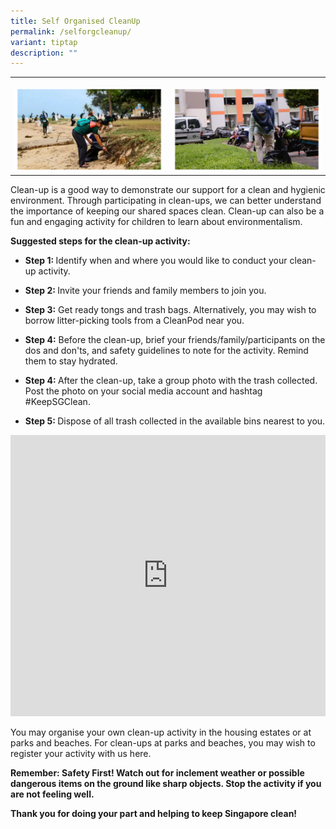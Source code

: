 ```yaml
---
title: Self Organised CleanUp
permalink: /selforgcleanup/
variant: tiptap
description: ""
---
```

<table style="minWidth: 50px">
<colgroup>
<col>
<col>
</colgroup>
<tbody>
<tr>
<td rowspan="1" colspan="1">
<p></p>
<div class="isomer-image-wrapper">
<img style="width: 100%" height="auto" width="100%" alt="" src="/images/Slide2.png">
</div>
</td>
<td rowspan="1" colspan="1">
<p></p>
<div class="isomer-image-wrapper">
<img style="width: 100%" height="auto" width="100%" alt="" src="/images/Slide1.png">
</div>
</td>
</tr>
</tbody>
</table>
<p>Clean-up is a good way to demonstrate our support for a clean and hygienic
environment. Through participating in clean-ups, we can better understand
the importance of keeping our shared spaces clean. Clean-up can also be
a fun and engaging activity for children to learn about environmentalism.</p>
<p><strong>Suggested steps for the clean-up activity:</strong>
</p>
<ul data-tight="true" class="tight">
<li>
<p><strong>Step 1: </strong>Identify when and where you would like to conduct
your clean-up activity.</p>
</li>
<li>
<p><strong>Step 2: </strong>Invite your friends and family members to join
you.</p>
</li>
<li>
<p><strong>Step 3:</strong> Get ready tongs and trash bags. Alternatively,
you may wish to borrow litter-picking tools from a CleanPod near you.</p>
</li>
<li>
<p><strong>Step 4:</strong> Before the clean-up, brief your friends/family/participants
on the dos and don'ts, and safety guidelines to note for the activity.
Remind them to stay hydrated.</p>
</li>
<li>
<p><strong>Step 4: </strong>After the clean-up, take a group photo with the
trash collected. Post the photo on your social media account and hashtag
#KeepSGClean.</p>
</li>
<li>
<p><strong>Step 5: </strong>Dispose of all trash collected in the available
bins nearest to you.</p>
</li>
</ul>
<div class="iframe-wrapper">
<iframe height="450" width="100%" allowfullscreen="true" frameborder="0" src="https://www.youtube.com/embed/ERnvwXADRZY?si=E6zA_dmJ9mDPXxeq"></iframe>
</div>
<p></p>
<p>You may organise your own clean-up activity in the housing estates or
at parks and beaches. For clean-ups at parks and beaches, you may wish
to register your activity with us here.</p>
<p></p>
<p><strong>Remember: Safety First! Watch out for inclement weather or possible dangerous items on the ground like sharp objects. Stop the activity if you are not feeling well.</strong>
</p>
<p></p>
<p><strong>Thank you for doing your part and helping to keep Singapore clean!</strong>
</p>
<p></p>
